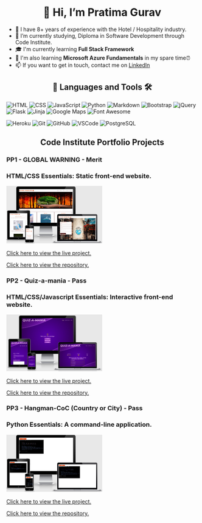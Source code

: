 <h1 align="center"> 👋 Hi, I’m Pratima Gurav</h1>

- 📘 I have 8+ years of experience with the Hotel / Hospitality industry.
- 🌱 I’m currently studying, Diploma in Software Development through Code Institute.
- 🎓 I'm currently learning **Full Stack Framework**
- 📘 I'm also learning **Microsoft Azure Fundamentals** in my spare time⏰
- 📫 If you want to get in touch, contact me on [LinkedIn](http://linkedin.com/in/pratima-g-792b9a62)

<h2 align="center">📖 Languages and Tools 🛠</h2>

![HTML](https://img.shields.io/badge/HTML5-E34F26?style=for-the-badge&logo=html5&logoColor=white)
![CSS](https://img.shields.io/badge/CSS3-1572B6?style=for-the-badge&logo=css3&logoColor=white)
![JavaScript](https://img.shields.io/badge/JavaScript-F7DF1E?style=for-the-badge&logo=javascript&logoColor=black)
![Python](https://img.shields.io/badge/Python-F7DF1E?style=for-the-badge&logo=python&logoColor=black)
![Markdown](https://img.shields.io/badge/Markdown-000000?style=for-the-badge&logo=markdown&logoColor=white)
![Bootstrap](https://img.shields.io/badge/Bootstrap%20-%23563D7C.svg?&style=for-the-badge&logo=Bootstrap&logoColor=FFFFFF)
![jQuery](https://img.shields.io/badge/jQuery%20-%231E2E3B.svg?&style=for-the-badge&logo=jQuery&logoColor=21ACE2)
![Flask](https://img.shields.io/badge/Flask%20-%23000000.svg?&style=for-the-badge&logo=Flask&logoColor=FFFFFF)
![Jinja](https://img.shields.io/badge/Jinja%20-%23000000.svg?&style=for-the-badge&logo=Jinja&logoColor=B41717)
![Google Maps](https://img.shields.io/badge/Google%20Maps%20-%234285F4.svg?&style=for-the-badge&logo=Google%20Maps&logoColor=FFFFFF)
![Font Awesome](https://img.shields.io/badge/Font%20Awesome%20-%23339AF0.svg?&style=for-the-badge&logo=Font%20Awesome&logoColor=FFFFFF)

![Heroku](https://img.shields.io/badge/Heroku%20-%23430098.svg?&style=for-the-badge&logo=Heroku&logoColor=FFFFFF)
![Git](https://img.shields.io/badge/Git%20-%23302F2F.svg?&style=for-the-badge&logo=Git&logoColor=F05032)
![GitHub](https://img.shields.io/badge/GitHub%20-%23181717.svg?&style=for-the-badge&logo=GitHub&logoColor=FFFFFF)
![VSCode](https://img.shields.io/badge/VSCode%20-%232B2B30.svg?&style=for-the-badge&logo=Visual%20Studio%20Code&logoColor=007ACC)
![PostgreSQL](https://img.shields.io/badge/PostgreSQL%20-%23336791.svg?&style=for-the-badge&logo=PostgreSQL&logoColor=FFFFFF)


<h2 align="center"> Code Institute Portfolio Projects </h2>

### PP1 - GLOBAL WARNING - Merit
### HTML/CSS Essentials: Static front-end website.

<img width="50%" text-align="center" alt="Site exmaple on multiple devices" src="assets/images/responsive-screenshot.png"/>
    

[Click here to view the live project.](https://pratimagurav.github.io/global-warning/)

[Click here to view the repository.](https://github.com/PratimaGurav/global-warning)

### PP2 - Quiz-a-mania - Pass
### HTML/CSS/Javascript Essentials: Interactive front-end website.

<img width="50%" text-align="center" alt="Site exmaple on multiple devices" src="assets/images/responsivedesign.jpg"/>
    
[Click here to view the live project.](https://pratimagurav.github.io/quiz-a-mania/)

[Click here to view the repository.](https://github.com/PratimaGurav/quiz-a-mania)

### PP3 - Hangman-CoC (Country or City) - Pass
### Python Essentials: A command-line application.

<img width="50%" text-align="center" alt="Site exmaple on multiple devices" src="assets/images/responsive.jpg"/>

[Click here to view the live project.](https://hangman-coc.herokuapp.com/)

[Click here to view the repository.](https://github.com/PratimaGurav/hangman-coc)
<!---
PratimaGurav/PratimaGurav is a ✨ special ✨ repository because its `README.md` (this file) appears on your GitHub profile.
You can click the Preview link to take a look at your changes.
--->
